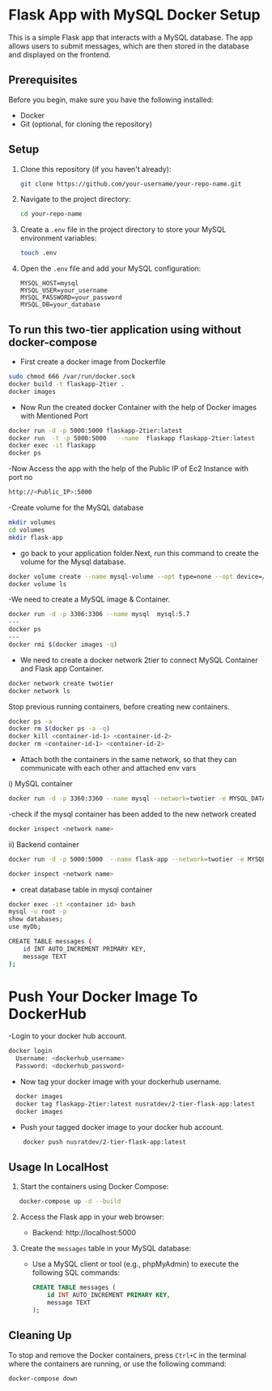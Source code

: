  
# Flask App with MySQL Docker Setup

This is a simple Flask app that interacts with a MySQL database. The app allows users to submit messages, which are then stored in the database and displayed on the frontend.

## Prerequisites

Before you begin, make sure you have the following installed:

- Docker
- Git (optional, for cloning the repository)

## Setup

1. Clone this repository (if you haven't already):

   ```bash
   git clone https://github.com/your-username/your-repo-name.git
   ```

2. Navigate to the project directory:

   ```bash
   cd your-repo-name
   ```

3. Create a `.env` file in the project directory to store your MySQL environment variables:

   ```bash
   touch .env
   ```

4. Open the `.env` file and add your MySQL configuration:

   ```
   MYSQL_HOST=mysql
   MYSQL_USER=your_username
   MYSQL_PASSWORD=your_password
   MYSQL_DB=your_database
   ```
## To run this two-tier application using  without docker-compose

- First create a docker image from Dockerfile
```bash
sudo chmod 666 /var/run/docker.sock
docker build -t flaskapp-2tier .
docker images
```
- Now Run the created docker Container with the help of Docker images with Mentioned Port
```bash
docker run -d -p 5000:5000 flaskapp-2tier:latest
docker run  -t -p 5000:5000   --name  flaskapp flaskapp-2tier:latest
docker exec -it flaskapp
docker ps
```
-Now Access the app with the help of the Public IP of Ec2 Instance with port no 
```bash 
http://<Public_IP>:5000
```
-Create volume for the MySQL database
``` bash
mkdir volumes
cd volumes
mkdir flask-app
```
- go back to your application folder.Next, run this command to create the volume for the Mysql database.
```bash
docker volume create --name mysql-volume --opt type=none --opt device=/home/ubuntu/mydockerbuild/volumes --opt o=bind
docker volume ls
```
-We need to create a MySQL image & Container.
```bash 
docker run -d -p 3306:3306 --name mysql  mysql:5.7
---
docker ps
--- 
docker rmi $(docker images -q)
```
- We need to create a docker network 2tier to connect MySQL Container and Flask app Container.
```bash
docker network create twotier
docker network ls
```
Stop previous running containers, before creating new containers.
```bash
docker ps -a
docker rm $(docker ps -a -q)
docker kill <container-id-1> <container-id-2>
docker rm <container-id-1> <container-id-2>
```
- Attach both the containers in the same network, so that they can communicate with each other and attached env vars 

i) MySQL container 
```bash
docker run -d -p 3360:3360 --name mysql --network=twotier -e MYSQL_DATABASE=testdb -e MYSQL_USER=admin -e MYSQL_ROOT_PASSWORD="admin" -e MYSQL_PASSWORD="myadmin" mysql:5.7
```
-check if the mysql container has been added to the new network created
```bash
docker inspect <network name>
```
ii) Backend container
```bash
docker run -d -p 5000:5000  --name flask-app --network=twotier -e MYSQL_HOST=mysql -e MYSQL_USER=root -e MYSQL_PASSWORD=<yourpassword> -e MYSQL_DB=testdb flaskapp-2tier:latest

docker inspect <network name>
```
- creat database table in mysql container
```bash 
docker exec -it <container id> bash
mysql -u root -p
show databases;
use myDb;

CREATE TABLE messages (
    id INT AUTO_INCREMENT PRIMARY KEY,
    message TEXT
);

```

# Push Your Docker Image To DockerHub
-Login to your docker hub account.
```bash
docker login
  Username: <dockerhub_username>
  Password: <dockerhub_password>
```
- Now tag your docker image with your dockerhub username.
```bash 
  docker images
  docker tag flaskapp-2tier:latest nusratdev/2-tier-flask-app:latest
  docker images
```
  - Push your tagged docker image to your docker hub account.
```bash
    docker push nusratdev/2-tier-flask-app:latest
```
## Usage In LocalHost

1. Start the containers using Docker Compose:

```bash
   docker-compose up -d --build
```

2. Access the Flask app in your web browser:

   - Backend: http://localhost:5000

3. Create the `messages` table in your MySQL database:

   - Use a MySQL client or tool (e.g., phpMyAdmin) to execute the following SQL commands:
   
     ```sql
     CREATE TABLE messages (
         id INT AUTO_INCREMENT PRIMARY KEY,
         message TEXT
     );
     ```

## Cleaning Up

To stop and remove the Docker containers, press `Ctrl+C` in the terminal where the containers are running, or use the following command:

```bash
docker-compose down
```



